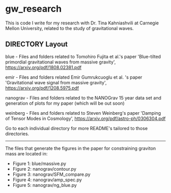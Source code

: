 # gw_research
This is code I write for my research with Dr. Tina Kahniashvili at Carnegie Mellon University, related to the study of gravitational waves.

DIRECTORY Layout
----------------------------
blue - Files and folders related to Tomohiro Fujita et al.'s paper 'Blue-tilted primordial gravitational waves from massive gravity', https://arxiv.org/pdf/1808.02381.pdf 

emir - Files and folders related Emir Gumrukcuoglu et al. 's paper 'Gravitational wave signal from massive gravity', https://arxiv.org/pdf/1208.5975.pdf  

nanograv - Files and folders related to the NANOGrav 15 year data set and generation of plots for my paper (which will be out soon)

weinberg - Files and folders related to Steven Weinberg's paper 'Damping of Tensor Modes in Cosmology', https://arxiv.org/pdf/astro-ph/0306304.pdf 

Go to each individual directory for more README's tailored to those directories. 

----------------------------
The files that generate the figures in the paper for constraining graviton mass are located in:
  - Figure 1: blue/massive.py
  - Figure 2: nanograv/contour.py
  - Figure 3: nanograv/SFM_compare.py
  - Figure 4: nanograv/amp_spec.py
  - Figure 5: nanograv/ng_blue.py

